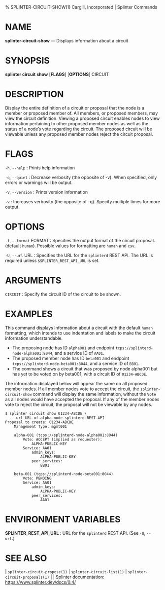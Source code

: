 % SPLINTER-CIRCUIT-SHOW(1) Cargill, Incorporated | Splinter Commands
<!--
  Copyright 2018-2021 Cargill Incorporated
  Licensed under Creative Commons Attribution 4.0 International License
  https://creativecommons.org/licenses/by/4.0/
-->

NAME
====

**splinter-circuit-show** — Displays information about a circuit

SYNOPSIS
========
**splinter circuit show** \[**FLAGS**\] \[**OPTIONS**\] CIRCUIT

DESCRIPTION
===========
Display the entire definition of a circuit or proposal that the node is a member
or proposed member of. All members, or proposed members, may view the circuit
definition. Viewing a proposed circuit enables nodes to view information pertaining
to other proposed member nodes as well as the status of a node’s vote regarding
the circuit. The proposed circuit will be viewable unless any proposed member nodes
reject the circuit proposal.

FLAGS
=====
`-h`, `--help`
: Prints help information

`-q`, `--quiet`
: Decrease verbosity (the opposite of -v). When specified, only errors or
  warnings will be output.

`-V`, `--version`
: Prints version information

`-v`
: Increases verbosity (the opposite of -q). Specify multiple times for more
  output.

OPTIONS
=======
`-f`, `--format` FORMAT
: Specifies the output format of the circuit proposal. (default `human`).
  Possible values for formatting are `human` and `csv`.

`-U`, `--url` URL
: Specifies the URL for the `splinterd` REST API. The URL is required unless
  `$SPLINTER_REST_API_URL` is set.


ARGUMENTS
=========
`CIRCUIT`
: Specify the circuit ID of the circuit to be shown.

EXAMPLES
========
This command displays information about a circuit with the default `human`
formatting, which intends to use indentation and labels to make the circuit
information understandable.

* The proposing node has ID `alpha001` and endpoint
  `tcps://splinterd-node-alpha001:8044`, and a service ID of `AA01`.
* The proposed member node has ID `beta001` and endpoint
  `tcps://splinterd-node-beta001:8044`, and a service ID of `BB01`.
* The command shows a circuit that was proposed by node alpha001 but has yet to
  be voted on by beta001, with a circuit ID of `01234-ABCDE`.

The information displayed below will appear the same on all proposed member nodes.
If all member nodes vote to accept the circuit, the `splinter-circuit-show`
command will display the same information, without the `Vote` as all nodes would
have accepted the proposal. If any of the member nodes vote to reject the circuit,
the proposal will not be viewable by any nodes.

```
$ splinter circuit show 01234-ABCDE \
  ---url URL-of-alpha-node-splinterd-REST-API
Proposal to create: 01234-ABCDE
    Management Type: mgmt001

    alpha-001 (tcps://splinterd-node-alpha001:8044)
        Vote: ACCEPT (implied as requester):
            ALPHA-PUBLIC-KEY
        Service: AA01
            admin_keys:
                ALPHA-PUBLIC-KEY
            peer_services:
                BB01

    beta-001 (tcps://splinterd-node-beta001:8044)
        Vote: PENDING
        Service: AA01
            admin_keys:
                ALPHA-PUBLIC-KEY
            peer_services:
                AA01
```

ENVIRONMENT VARIABLES
=====================
**SPLINTER_REST_API_URL**
: URL for the `splinterd` REST API. (See `-U`, `--url`.)

SEE ALSO
========
| `splinter-circuit-propose(1)`
| `splinter-circuit-list(1)`
| `splinter-circuit-proposals(1)`
|
| Splinter documentation: https://www.splinter.dev/docs/0.4/
